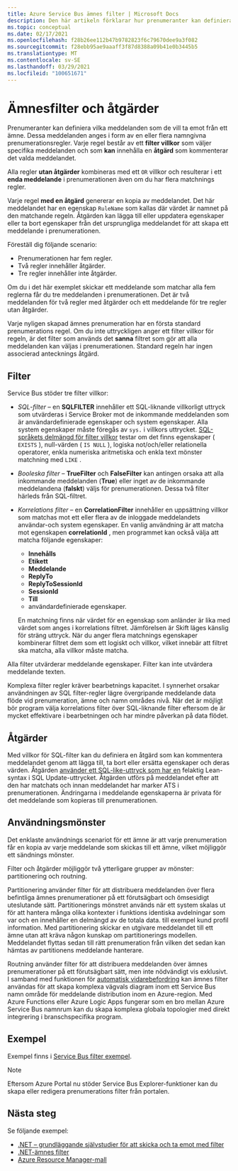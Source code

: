 ```yaml
---
title: Azure Service Bus ämnes filter | Microsoft Docs
description: Den här artikeln förklarar hur prenumeranter kan definiera vilka meddelanden som ska tas emot från ett ämne genom att ange filter.
ms.topic: conceptual
ms.date: 02/17/2021
ms.openlocfilehash: f28b26ee112b47b9782823f6c79670dee9a3f082
ms.sourcegitcommit: f28ebb95ae9aaaff3f87d8388a09b41e0b3445b5
ms.translationtype: MT
ms.contentlocale: sv-SE
ms.lasthandoff: 03/29/2021
ms.locfileid: "100651671"
---
```

# <a name="topic-filters-and-actions"></a>Ämnesfilter och åtgärder

Prenumeranter kan definiera vilka meddelanden som de vill ta emot från ett ämne. Dessa meddelanden anges i form av en eller flera namngivna prenumerationsregler. Varje regel består av ett **filter villkor** som väljer specifika meddelanden och som **kan** innehålla en **åtgärd** som kommenterar det valda meddelandet. 

Alla regler **utan åtgärder** kombineras med ett `OR` villkor och resulterar i ett **enda meddelande** i prenumerationen även om du har flera matchnings regler. 

Varje regel **med en åtgärd** genererar en kopia av meddelandet. Det här meddelandet har en egenskap `RuleName` som kallas där värdet är namnet på den matchande regeln. Åtgärden kan lägga till eller uppdatera egenskaper eller ta bort egenskaper från det ursprungliga meddelandet för att skapa ett meddelande i prenumerationen. 

Föreställ dig följande scenario:

- Prenumerationen har fem regler.
- Två regler innehåller åtgärder.
- Tre regler innehåller inte åtgärder.

Om du i det här exemplet skickar ett meddelande som matchar alla fem reglerna får du tre meddelanden i prenumerationen. Det är två meddelanden för två regler med åtgärder och ett meddelande för tre regler utan åtgärder. 

Varje nyligen skapad ämnes prenumeration har en första standard prenumerations regel. Om du inte uttryckligen anger ett filter villkor för regeln, är det filter som används det **sanna** filtret som gör att alla meddelanden kan väljas i prenumerationen. Standard regeln har ingen associerad antecknings åtgärd.

## <a name="filters"></a>Filter
Service Bus stöder tre filter villkor:

-   *SQL-filter* – en **SQLFILTER** innehåller ett SQL-liknande villkorligt uttryck som utvärderas i Service Broker mot de inkommande meddelanden som är användardefinierade egenskaper och system egenskaper. Alla system egenskaper måste föregås av `sys.` i villkors uttrycket. [SQL-språkets delmängd för filter villkor](service-bus-messaging-sql-filter.md) testar om det finns egenskaper ( `EXISTS` ), null-värden ( `IS NULL` ), logiska not/och/eller relationella operatorer, enkla numeriska aritmetiska och enkla text mönster matchning med `LIKE` .
-   *Booleska filter* – **TrueFilter** och **FalseFilter** kan antingen orsaka att alla inkommande meddelanden (**True**) eller inget av de inkommande meddelandena (**falskt**) väljs för prenumerationen. Dessa två filter härleds från SQL-filtret. 
-   *Korrelations filter* – en **CorrelationFilter** innehåller en uppsättning villkor som matchas mot ett eller flera av de inloggade meddelandets användar-och system egenskaper. En vanlig användning är att matcha mot egenskapen **correlationId** , men programmet kan också välja att matcha följande egenskaper:

    - **Innehålls**
     - **Etikett**
     - **Meddelande**
     - **ReplyTo**
     - **ReplyToSessionId**
     - **SessionId** 
     - **Till**
     - användardefinierade egenskaper. 
     
     En matchning finns när värdet för en egenskap som anländer är lika med värdet som anges i korrelations filtret. Jämförelsen är Skift läges känslig för sträng uttryck. När du anger flera matchnings egenskaper kombinerar filtret dem som ett logiskt och villkor, vilket innebär att filtret ska matcha, alla villkor måste matcha.

Alla filter utvärderar meddelande egenskaper. Filter kan inte utvärdera meddelande texten.

Komplexa filter regler kräver bearbetnings kapacitet. I synnerhet orsakar användningen av SQL filter-regler lägre övergripande meddelande data flöde vid prenumeration, ämne och namn områdes nivå. När det är möjligt bör program välja korrelations filter över SQL-liknande filter eftersom de är mycket effektivare i bearbetningen och har mindre påverkan på data flödet.

## <a name="actions"></a>Åtgärder

Med villkor för SQL-filter kan du definiera en åtgärd som kan kommentera meddelandet genom att lägga till, ta bort eller ersätta egenskaper och deras värden. Åtgärden [använder ett SQL-like-uttryck som har en](service-bus-messaging-sql-filter.md) felaktig Lean-syntax i SQL Update-uttrycket. Åtgärden utförs på meddelandet efter att den har matchats och innan meddelandet har marker ATS i prenumerationen. Ändringarna i meddelande egenskaperna är privata för det meddelande som kopieras till prenumerationen.

## <a name="usage-patterns"></a>Användningsmönster

Det enklaste användnings scenariot för ett ämne är att varje prenumeration får en kopia av varje meddelande som skickas till ett ämne, vilket möjliggör ett sändnings mönster.

Filter och åtgärder möjliggör två ytterligare grupper av mönster: partitionering och routning.

Partitionering använder filter för att distribuera meddelanden över flera befintliga ämnes prenumerationer på ett förutsägbart och ömsesidigt uteslutande sätt. Partitionerings mönstret används när ett system skalas ut för att hantera många olika kontexter i funktions identiska avdelningar som var och en innehåller en delmängd av de totala data. till exempel kund profil information. Med partitionering skickar en utgivare meddelandet till ett ämne utan att kräva någon kunskap om partitionerings modellen. Meddelandet flyttas sedan till rätt prenumeration från vilken det sedan kan hämtas av partitionens meddelande hanterare.

Routning använder filter för att distribuera meddelanden över ämnes prenumerationer på ett förutsägbart sätt, men inte nödvändigt vis exklusivt. I samband med funktionen för [automatisk vidarebefordring](service-bus-auto-forwarding.md) kan ämnes filter användas för att skapa komplexa vägvals diagram inom ett Service Bus namn område för meddelande distribution inom en Azure-region. Med Azure Functions eller Azure Logic Apps fungerar som en bro mellan Azure Service Bus namnrum kan du skapa komplexa globala topologier med direkt integrering i branschspecifika program.

## <a name="examples"></a>Exempel
Exempel finns i [Service Bus filter exempel](service-bus-filter-examples.md).



> [!NOTE]
> Eftersom Azure Portal nu stöder Service Bus Explorer-funktioner kan du skapa eller redigera prenumerations filter från portalen. 

## <a name="next-steps"></a>Nästa steg
Se följande exempel: 

- [.NET – grundläggande självstudier för att skicka och ta emot med filter](https://github.com/Azure/azure-service-bus/tree/master/samples/DotNet/GettingStarted/BasicSendReceiveTutorialwithFilters/BasicSendReceiveTutorialWithFilters)
- [.NET-ämnes filter](https://github.com/Azure/azure-service-bus/tree/master/samples/DotNet/Microsoft.Azure.ServiceBus/TopicFilters)
- [Azure Resource Manager-mall](/azure/templates/microsoft.servicebus/2017-04-01/namespaces/topics/subscriptions/rules)